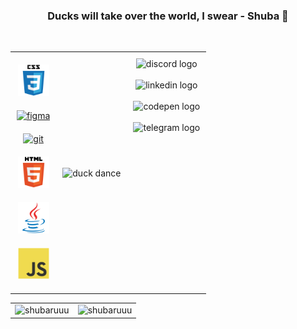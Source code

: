<div align="center"> 
<h3 align="center">Ducks will take over the world, I swear - Shuba 🦆</h3>
<br>

<table align="center" style="border-collapse: collapse; text-align: center; width: 100%;">
  <tr>
    <!-- First column (languages/tools in column) -->
    <td align="center" style="padding: 10px;">
      <a href="https://www.w3schools.com/css/" target="_blank" rel="noreferrer"> 
        <img src="https://raw.githubusercontent.com/devicons/devicon/master/icons/css3/css3-original-wordmark.svg" alt="css3" width="50" height="50" style="margin: 10px 0;"/> 
      </a><br>
      <a href="https://www.figma.com/" target="_blank" rel="noreferrer"> 
        <img src="https://www.vectorlogo.zone/logos/figma/figma-icon.svg" alt="figma" width="50" height="50" style="margin: 10px 0;"/> 
      </a><br>
      <a href="https://git-scm.com/" target="_blank" rel="noreferrer"> 
        <img src="https://www.vectorlogo.zone/logos/git-scm/git-scm-icon.svg" alt="git" width="50" height="50" style="margin: 10px 0;"/> 
      </a><br>
      <a href="https://www.w3.org/html/" target="_blank" rel="noreferrer"> 
        <img src="https://raw.githubusercontent.com/devicons/devicon/master/icons/html5/html5-original-wordmark.svg" alt="html5" width="50" height="50" style="margin: 10px 0;"/> 
      </a><br>
      <a href="https://www.java.com" target="_blank" rel="noreferrer"> 
        <img src="https://raw.githubusercontent.com/devicons/devicon/master/icons/java/java-original.svg" alt="java" width="50" height="50" style="margin: 10px 0;"/> 
      </a><br>
      <a href="https://developer.mozilla.org/en-US/docs/Web/JavaScript" target="_blank" rel="noreferrer"> 
        <img src="https://raw.githubusercontent.com/devicons/devicon/master/icons/javascript/javascript-original.svg" alt="javascript" width="50" height="50" style="margin: 10px 0;"/> 
      </a>
    </td>
    <!-- Middle column (GIF - responsive) -->
    <td align="center" style="padding: 10px;">
      <img src="https://media1.tenor.com/m/S9BVMZq1Vq8AAAAC/duck-duck-dance.gif" alt="duck dance" style="width: 100%; max-width: 500px; height: auto;"/>
    </td>
    <!-- Third column (socials in column) -->
    <td valign="top" style="padding: 10px;">
      <div>
        <img src="https://raw.githubusercontent.com/maurodesouza/profile-readme-generator/master/src/assets/icons/social/discord/default.svg" width="55" height="55" alt="discord logo"  />
        <br><br>
        <img src="https://raw.githubusercontent.com/maurodesouza/profile-readme-generator/master/src/assets/icons/social/linkedin/default.svg" width="55" height="55" alt="linkedin logo"  />
        <br><br>
        <img src="https://raw.githubusercontent.com/maurodesouza/profile-readme-generator/master/src/assets/icons/social/codepen/default.svg" width="55" height="55" alt="codepen logo"  />
        <br><br>
        <img src="https://raw.githubusercontent.com/maurodesouza/profile-readme-generator/master/src/assets/icons/social/telegram/default.svg" width="55" height="55" alt="telegram logo"  />
      </div>
    </td>
  </tr>
</table>

<!-- GitHub stats and streak side by side --> 
<table align="center"> 
  <tr> 
    <td> 
      <img src="https://github-readme-stats.vercel.app/api?username=shubaruuu&show_icons=true&theme=tokyonight&locale=en" alt="shubaruuu" /> 
    </td> 
    <td> 
      <img src="https://github-readme-streak-stats.herokuapp.com/?user=shubaruuu&theme=dark" alt="shubaruuu" /> 
    </td> 
  </tr> 
</table> 

</div>
